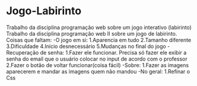 # Jogo-Labirinto
Trabalho da disciplina programação web sobre um jogo interativo (labirinto)
Trabalho da disciplina programação web II sobre um jogo de labirinto. 
Coisas que faltam: 
-O jogo em si: 
1.Aparencia em tudo 
2.Tamanho diferente 
3.Dificuldade 
4.Início desnecessário 
5.Mudanças no final do jogo 
-Recuperação de senha: 
1.Fazer ele funcionar. Precisa só fazer ele exibir a senha do email que o usuário colocar no input de acordo com o professor 
2.Fazer o botão de voltar funcionar(coisa fácil) 
-Sobre: 1.Fazer as imagens aparecerem e mandar as imagens quem não mandou 
-No geral: 1.Refinar o Css
